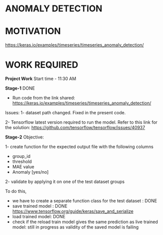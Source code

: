 # ANOMALY DETECTION

# MOTIVATION
https://keras.io/examples/timeseries/timeseries_anomaly_detection/

# WORK REQUIRED
**Project Work** Start time - 11:30 AM 

**Stage-1**  DONE
- Run code from the link shared: 
https://keras.io/examples/timeseries/timeseries_anomaly_detection/ 

Issues: 
1- dataset path changed. Fixed in the present code. 

2- Tensorflow latest version required to run the model. Refer to this link for the solution: https://github.com/tensorflow/tensorflow/issues/40937


**Stage-2**
Objective:

1- create function for the expected output file with the following columns

- group_id
- threshold
- MAE value
- Anomaly [yes/no]

2- validate by applying it on one of the test dataset groups

To do this, 
- we have to create a separate function class for the test dataset : DONE
- save trained model : DONE  https://www.tensorflow.org/guide/keras/save_and_serialize
- load trained model: DONE
- check if the reload train model gives the same prediction as live trained model: still in progress as validity of the saved model is failing
